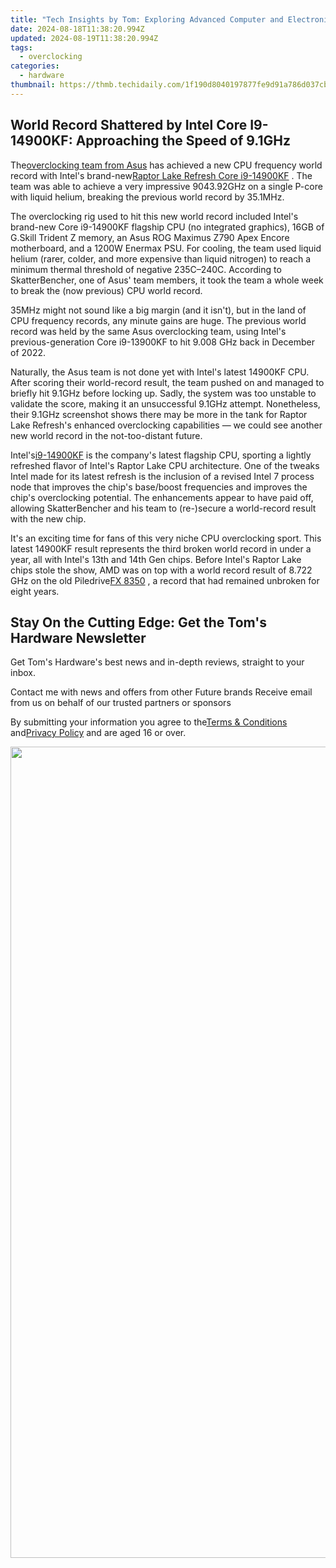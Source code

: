 ```yaml
---
title: "Tech Insights by Tom: Exploring Advanced Computer and Electronics Equipment"
date: 2024-08-18T11:38:20.994Z
updated: 2024-08-19T11:38:20.994Z
tags:
  - overclocking
categories:
  - hardware
thumbnail: https://thmb.techidaily.com/1f190d8040197877fe9d91a786d037cb715f0068f8eaaf0f310614210c430f98.jpg
---
```


## World Record Shattered by Intel Core I9-14900KF: Approaching the Speed of 9.1GHz

The[overclocking team from Asus](https://www.youtube.com/watch?v=fb7pl7PZOYo) has achieved a new CPU frequency world record with Intel's brand-new[Raptor Lake Refresh Core i9-14900KF](https://tools.techidaily.com) . The team was able to achieve a very impressive 9043.92GHz on a single P-core with liquid helium, breaking the previous world record by 35.1MHz.  
  
 The overclocking rig used to hit this new world record included Intel's brand-new Core i9-14900KF flagship CPU (no integrated graphics), 16GB of G.Skill Trident Z memory, an Asus ROG Maximus Z790 Apex Encore motherboard, and a 1200W Enermax PSU. For cooling, the team used liquid helium (rarer, colder, and more expensive than liquid nitrogen) to reach a minimum thermal threshold of negative 235C–240C. According to SkatterBencher, one of Asus' team members, it took the team a whole week to break the (now previous) CPU world record.  
  
 35MHz might not sound like a big margin (and it isn't), but in the land of CPU frequency records, any minute gains are huge. The previous world record was held by the same Asus overclocking team, using Intel's previous-generation Core i9-13900KF to hit 9.008 GHz back in December of 2022.

 Naturally, the Asus team is not done yet with Intel's latest 14900KF CPU. After scoring their world-record result, the team pushed on and managed to briefly hit 9.1GHz before locking up. Sadly, the system was too unstable to validate the score, making it an unsuccessful 9.1GHz attempt. Nonetheless, their 9.1GHz screenshot shows there may be more in the tank for Raptor Lake Refresh's enhanced overclocking capabilities — we could see another new world record in the not-too-distant future.  
  
 Intel's[i9-14900KF](https://tools.techidaily.com) is the company's latest flagship CPU, sporting a lightly refreshed flavor of Intel's Raptor Lake CPU architecture. One of the tweaks Intel made for its latest refresh is the inclusion of a revised Intel 7 process node that improves the chip's base/boost frequencies and improves the chip's overclocking potential. The enhancements appear to have paid off, allowing SkatterBencher and his team to (re-)secure a world-record result with the new chip.  
  
 It's an exciting time for fans of this very niche CPU overclocking sport. This latest 14900KF result represents the third broken world record in under a year, all with Intel's 13th and 14th Gen chips. Before Intel's Raptor Lake chips stole the show, AMD was on top with a world record result of 8.722 GHz on the old Piledrive[FX 8350](https://tools.techidaily.com) , a record that had remained unbroken for eight years.

## Stay On the Cutting Edge: Get the Tom's Hardware Newsletter

 Get Tom's Hardware's best news and in-depth reviews, straight to your inbox.

 Contact me with news and offers from other Future brands  Receive email from us on behalf of our trusted partners or sponsors

 By submitting your information you agree to the[Terms & Conditions](https://futureplc.com/terms-conditions/) and[Privacy Policy](https://futureplc.com/privacy-policy/) and are aged 16 or over.

<ins class="adsbygoogle"
     style="display:block"
     data-ad-format="autorelaxed"
     data-ad-client="ca-pub-7571918770474297"
     data-ad-slot="1223367746"></ins>



<ins class="adsbygoogle"
     style="display:block"
     data-ad-client="ca-pub-7571918770474297"
     data-ad-slot="8358498916"
     data-ad-format="auto"
     data-full-width-responsive="true"></ins>



<!-- affiliate ads begin -->
<a href="https://boody-eco-wear.pxf.io/c/5597632/1572622/13846" target="_top" id="1572622"><img src="//a.impactradius-go.com/display-ad/13846-1572622" border="0" alt="" width="1000" height="1298"/></a><img height="0" width="0" src="https://imp.pxf.io/i/5597632/1572622/13846" style="position:absolute;visibility:hidden;" border="0" />
<!-- affiliate ads end -->